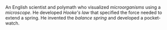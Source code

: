 An English scientist and polymath who visualized *microorganisms* using a
*microscope*. He developed *Hooke's law* that specified the force needed to
extend a spring. He invented the *balance spring* and developed a pocket-watch.
